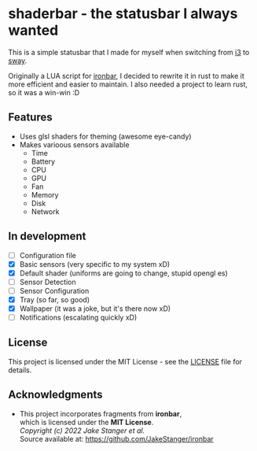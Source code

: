 # shaderbar - the statusbar I always wanted

This is a simple statusbar that I made for myself when switching from [i3](https://github.com/i3/i3) to [sway](https://github.com/swaywm/sway).

Originally a LUA script for [ironbar](https://github.com/JakeStanger/ironbar), I decided to rewrite it in rust to make it more efficient and easier to maintain. I also needed a project to learn rust, so it was a win-win :D

## Features

- Uses glsl shaders for theming (awesome eye-candy)
- Makes varioous sensors available
  - Time
  - Battery
  - CPU
  - GPU
  - Fan
  - Memory
  - Disk
  - Network

## In development

- [ ] Configuration file
- [x] Basic sensors (very specific to my system xD)
- [x] Default shader (uniforms are going to change, stupid opengl es)
- [ ] Sensor Detection
- [ ] Sensor Configuration
- [x] Tray (so far, so good)
- [x] Wallpaper (it was a joke, but it's there now xD)
- [ ] Notifications (escalating quickly xD)

## License

This project is licensed under the MIT License - see the [LICENSE](LICENSE) file for details.

## Acknowledgments

   - This project incorporates fragments from **ironbar**,<br>
     which is licensed under the **MIT License**.<br>
     *Copyright (c) 2022 Jake Stanger et al.*<br>
     Source available at: https://github.com/JakeStanger/ironbar
